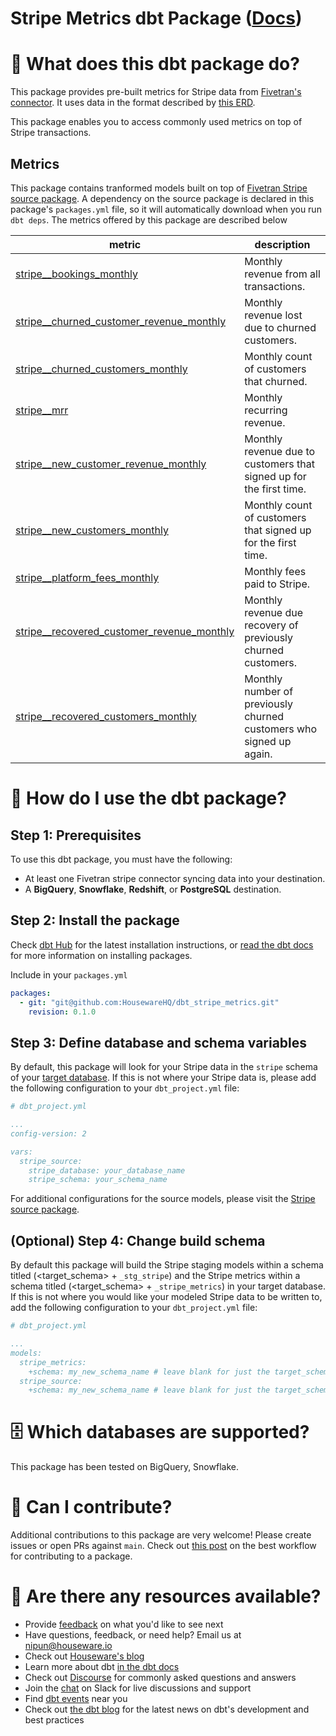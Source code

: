 # Stripe Metrics dbt Package ([Docs](https://housewarehq.github.io/dbt_stripe_metrics))

# 📣 What does this dbt package do?
This package provides pre-built metrics for Stripe data from [Fivetran's connector](https://fivetran.com/docs/applications/stripe). It uses data in the format described by [this ERD](https://fivetran.com/docs/applications/stripe#schemainformation).

This package enables you to access commonly used metrics on top of Stripe transactions.

## Metrics 

This package contains tranformed models built on top of [Fivetran Stripe source package](https://github.com/fivetran/dbt_stripe_source). A dependency on the source package is declared in this package's `packages.yml` file, so it will automatically download when you run `dbt deps`. The metrics offered by this package are described below

| **metric**                          | **description**                                                                                                                                                                                                                              |
|--------------------------------|------------------------------------------------------------------------------------------------------------------------------------------------------------------------------------------------------------------------------------------|
| [stripe__bookings_monthly](https://github.com/HousewareHQ/dbt_stripe_metrics/blob/main/models/metrics/stripe__bookings_monthly.sql)    | Monthly revenue from all transactions.                
| [stripe__churned_customer_revenue_monthly](https://github.com/HousewareHQ/dbt_stripe_metrics/blob/main/models/metrics/stripe__churned_customer_revenue_monthly.sql)      | Monthly revenue lost due to churned customers.                         
| [stripe__churned_customers_monthly](https://github.com/HousewareHQ/dbt_stripe_metrics/blob/main/models/metrics/stripe__churned_customers_monthly.sql)    | Monthly count of customers that churned.
| [stripe__mrr](https://github.com/HousewareHQ/dbt_stripe_metrics/blob/main/models/metrics/stripe__mrr.sql)    | Monthly recurring revenue.
| [stripe__new_customer_revenue_monthly](https://github.com/HousewareHQ/dbt_stripe_metrics/blob/main/models/metrics/stripe__new_customers_monthly.sql)    |         Monthly revenue due to customers that signed up for the first time.                                                               |
| [stripe__new_customers_monthly](https://github.com/HousewareHQ/dbt_stripe_metrics/blob/main/models/metrics/stripe__churned_customers_monthly.sql)    |  Monthly count of customers that signed up for the first time.                                     |
| [stripe__platform_fees_monthly](https://github.com/HousewareHQ/dbt_stripe_metrics/blob/main/models/metrics/stripe__platform_fees_monthly.sql)    | Monthly fees paid to Stripe.                                                         |
| [stripe__recovered_customer_revenue_monthly](https://github.com/HousewareHQ/dbt_stripe_metrics/blob/main/models/metrics/stripe__recovered_customer_revenue_monthly.sql)    | Monthly revenue due recovery of previously churned customers.               |
| [stripe__recovered_customers_monthly](https://github.com/HousewareHQ/dbt_stripe_metrics/blob/main/models/metrics/stripe__recovered_customers_monthly.sql)    | Monthly number of previously churned customers who signed up again.|                                                                                                                                 

# 🎯 How do I use the dbt package?
## Step 1: Prerequisites
To use this dbt package, you must have the following:
- At least one Fivetran stripe connector syncing data into your destination. 
- A **BigQuery**, **Snowflake**, **Redshift**, or **PostgreSQL** destination.


## Step 2: Install the package

Check [dbt Hub](https://hub.getdbt.com/) for the latest installation instructions, or [read the dbt docs](https://docs.getdbt.com/docs/package-management) for more information on installing packages.

Include in your `packages.yml`

```yaml
packages:
  - git: "git@github.com:HousewareHQ/dbt_stripe_metrics.git"
    revision: 0.1.0
```

## Step 3: Define database and schema variables

By default, this package will look for your Stripe data in the `stripe` schema of your [target database](https://docs.getdbt.com/docs/running-a-dbt-project/using-the-command-line-interface/configure-your-profile). If this is not where your Stripe data is, please add the following configuration to your `dbt_project.yml` file:

```yml
# dbt_project.yml

...
config-version: 2

vars:
  stripe_source:
    stripe_database: your_database_name
    stripe_schema: your_schema_name
```

For additional configurations for the source models, please visit the [Stripe source package](https://github.com/fivetran/dbt_stripe_source).

## (Optional) Step 4: Change build schema
By default this package will build the Stripe staging models within a schema titled (<target_schema> + `_stg_stripe`) and the Stripe metrics within a schema titled (<target_schema> + `_stripe_metrics`) in your target database. If this is not where you would like your modeled Stripe data to be written to, add the following configuration to your `dbt_project.yml` file:

```yml
# dbt_project.yml

...
models:
  stripe_metrics:
    +schema: my_new_schema_name # leave blank for just the target_schema
  stripe_source:
    +schema: my_new_schema_name # leave blank for just the target_schema
```


# 🗄 Which databases are supported?
This package has been tested on BigQuery, Snowflake.


# 🙌 Can I contribute?

Additional contributions to this package are very welcome! Please create issues
or open PRs against `main`. Check out 
[this post](https://discourse.getdbt.com/t/contributing-to-a-dbt-package/657) 
on the best workflow for contributing to a package.


# 🏪 Are there any resources available?
- Provide [feedback](https://airtable.com/shrPHxTmfkjq3P6Eh) on what you'd like to see next
- Have questions, feedback, or need help? Email us at nipun@houseware.io
- Check out [Houseware's blog](https://www.houseware.io/blog)
- Learn more about dbt [in the dbt docs](https://docs.getdbt.com/docs/introduction)
- Check out [Discourse](https://discourse.getdbt.com/) for commonly asked questions and answers
- Join the [chat](http://slack.getdbt.com/) on Slack for live discussions and support
- Find [dbt events](https://events.getdbt.com) near you
- Check out [the dbt blog](https://blog.getdbt.com/) for the latest news on dbt's development and best practices